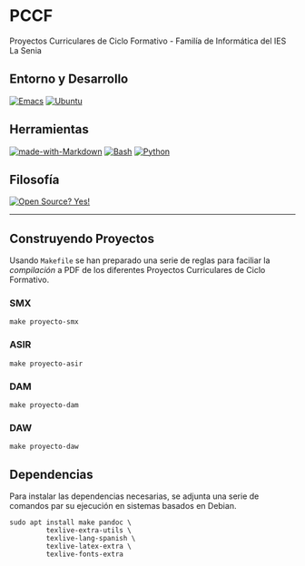 # PCCF

Proyectos Curriculares de Ciclo Formativo - Familía de Informática del IES La Senia

## Entorno y Desarrollo

[![Emacs](https://img.shields.io/badge/Emacs-%237F5AB6.svg?&logo=gnu-emacs&logoColor=white)](#)
[![Ubuntu](https://img.shields.io/badge/Ubuntu-E95420?logo=ubuntu&logoColor=white)](#)

## Herramientas

[![made-with-Markdown](https://img.shields.io/badge/Made%20with-Markdown-1f425f.svg)](http://commonmark.org)
[![Bash](https://img.shields.io/badge/Bash-4EAA25?logo=gnubash&logoColor=fff)](#)
[![Python](https://img.shields.io/badge/Python-3776AB?logo=python&logoColor=fff)](#)

## Filosofía

[![Open Source? Yes!](https://badgen.net/badge/Open%20Source%20%3F/Yes%21/blue?icon=github)](https://github.com/Naereen/badges/)

---
## Construyendo Proyectos

Usando `Makefile` se han preparado una serie de reglas para faciliar la *compilación* a PDF de los diferentes Proyectos
Curriculares de Ciclo Formativo.

### SMX
```shell
make proyecto-smx
```

### ASIR
```shell
make proyecto-asir
```

### DAM
```shell
make proyecto-dam
```
### DAW
```shell
make proyecto-daw
```

## Dependencias

Para instalar las dependencias necesarias, se adjunta una serie de comandos par su ejecución en sistemas basados en Debian.

```shell
sudo apt install make pandoc \
	     texlive-extra-utils \
		 texlive-lang-spanish \
		 texlive-latex-extra \
		 texlive-fonts-extra

```

